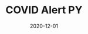 ---
title: COVID Alert PY
client: NearForm / Pennsylvania State Department of Health
description: State government exposure notifications
date: 2020-12-01
casestudy: true
---